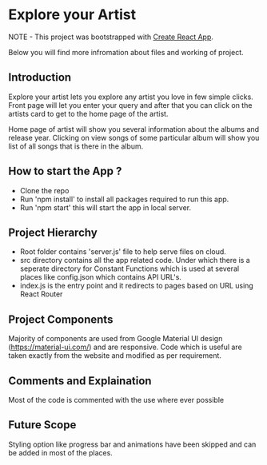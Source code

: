 # Explore your Artist


NOTE - This project was bootstrapped with [Create React App](https://github.com/facebookincubator/create-react-app).

Below you will find more infromation about files and working of project.


## Introduction

Explore your artist lets you explore any artist you love in few simple clicks. Front page will let you enter your query and after that you can click on the artists card to get to the home page of the artist.

Home page of artist will show you several information about the albums and release year. Clicking on view songs of some particular album will show you list of all songs that is there in the album.

## How to start the App ?

- Clone the repo
- Run 'npm install' to install all packages required to run this app.
- Run 'npm start' this will start the app in local server.

## Project Hierarchy 

- Root folder contains 'server.js' file to help serve files on cloud.
- src directory contains all the app related code. Under which there is a seperate directory for Constant Functions which is used at several places like config.json which contains API URL's.
- index.js is the entry point and it redirects to pages based on URL using React Router

## Project Components 

Majority of components are used from Google Material UI design (https://material-ui.com/) and are responsive. Code which is useful are taken exactly from the website and modified as per requirement.

## Comments and Explaination

Most of the code is commented with the use where ever possible

## Future Scope

Styling option like progress bar and animations have been skipped and can be added in most of the places.
